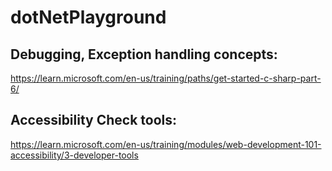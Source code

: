 # dotNetPlayground

## Debugging, Exception handling concepts:

https://learn.microsoft.com/en-us/training/paths/get-started-c-sharp-part-6/

## Accessibility Check tools:

https://learn.microsoft.com/en-us/training/modules/web-development-101-accessibility/3-developer-tools

